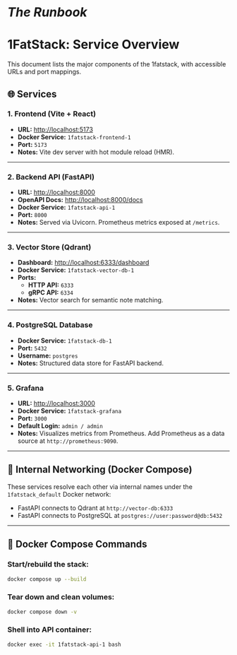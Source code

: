 # ***The Runbook***

# 1FatStack: Service Overview

This document lists the major components of the 1fatstack, with accessible URLs and port mappings.



## 🌐 Services

### 1. **Frontend (Vite + React)**
- **URL:** [http://localhost:5173](http://localhost:5173)
- **Docker Service:** `1fatstack-frontend-1`
- **Port:** `5173`
- **Notes:** Vite dev server with hot module reload (HMR).

---

### 2. **Backend API (FastAPI)**
- **URL:** [http://localhost:8000](http://localhost:8000)
- **OpenAPI Docs:** [http://localhost:8000/docs](http://localhost:8000/docs)
- **Docker Service:** `1fatstack-api-1`
- **Port:** `8000`
- **Notes:** Served via Uvicorn. Prometheus metrics exposed at `/metrics`.

---

### 3. **Vector Store (Qdrant)**
- **Dashboard:** [http://localhost:6333/dashboard](http://localhost:6333/dashboard)
- **Docker Service:** `1fatstack-vector-db-1`
- **Ports:**
  - **HTTP API:** `6333`
  - **gRPC API:** `6334`
- **Notes:** Vector search for semantic note matching.

---

### 4. **PostgreSQL Database**
- **Docker Service:** `1fatstack-db-1`
- **Port:** `5432`
- **Username:** `postgres`
- **Notes:** Structured data store for FastAPI backend.

---

### 5. **Grafana**
- **URL:** [http://localhost:3000](http://localhost:3000)
- **Docker Service:** `1fatstack-grafana`
- **Port:** `3000`
- **Default Login:** `admin / admin`
- **Notes:** Visualizes metrics from Prometheus. Add Prometheus as a data source at `http://prometheus:9090`.

---

## 🔁 Internal Networking (Docker Compose)

These services resolve each other via internal names under the `1fatstack_default` Docker network:

- FastAPI connects to Qdrant at `http://vector-db:6333`
- FastAPI connects to PostgreSQL at `postgres://user:password@db:5432`

---

## 🐳 Docker Compose Commands

### Start/rebuild the stack:
```bash
docker compose up --build
````

### Tear down and clean volumes:

```bash
docker compose down -v
```

### Shell into API container:

```bash
docker exec -it 1fatstack-api-1 bash
```

